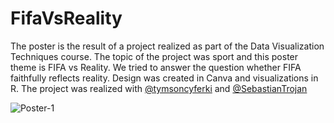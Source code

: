 # FifaVsReality
The poster is the result of a project realized as part of the Data Visualization Techniques course. The topic of the project was sport and this poster theme is FIFA vs Reality. We tried to answer the question whether FIFA faithfully reflects reality. Design was created in Canva and visualizations in R. The project was realized with [@tymsoncyferki](https://github.com/tymsoncyferki) and [@SebastianTrojan](https://github.com/SebastianTrojan)



![Poster-1](https://user-images.githubusercontent.com/103779975/221414235-3d417b78-555d-4cd0-bfdd-6de94931eecf.png)
